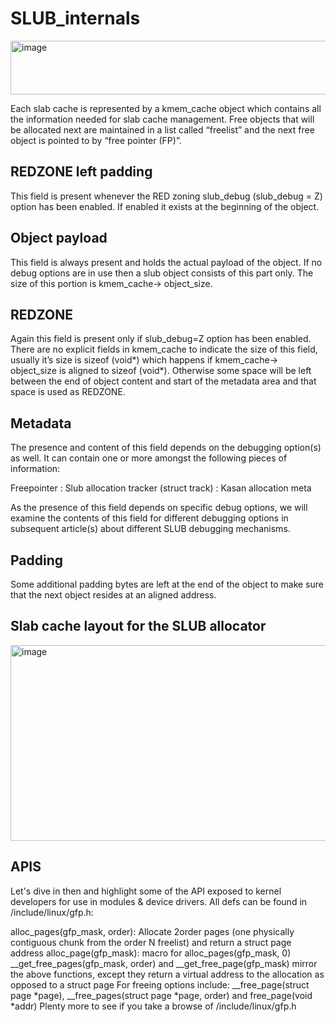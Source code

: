 # SLUB_internals

<img width="860" height="86" alt="image" src="https://github.com/user-attachments/assets/697e223b-96c6-48b1-9e3c-8f920fc2bebd" />

Each slab cache is represented by a kmem_cache object which contains all the information needed for slab cache management.
Free objects that will be allocated next are maintained in a list called “freelist” and the next free object is pointed to by “free pointer (FP)”.

## REDZONE left padding
This field is present whenever the RED zoning slub_debug (slub_debug = Z) option has been enabled. If enabled it exists at the beginning of the object.

## Object payload
This field is always present and holds the actual payload of the object. If no debug options are in use then a slub object consists of this part only. The size of this portion is kmem_cache→ object_size.

## REDZONE

Again this field is present only if slub_debug=Z option has been enabled. There are no explicit fields in kmem_cache to indicate the size of this field, usually it’s size is sizeof (void*) which happens if kmem_cache→ object_size is aligned to sizeof (void*). Otherwise some space will be left between the end of object content and start of the metadata area and that space is used as REDZONE. 

## Metadata

The presence and content of this field depends on the debugging option(s) as well. It can contain one or more amongst the following pieces of information:

Freepointer : Slub allocation tracker (struct track) : Kasan allocation meta

As the presence of this field depends on specific debug options, we will examine the contents of this field for different debugging options in subsequent article(s) about different SLUB debugging mechanisms.

## Padding
Some additional padding bytes are left at the end of the object to make sure that the next object resides at an aligned address.

## Slab cache layout for the SLUB allocator

<img width="680" height="313" alt="image" src="https://github.com/user-attachments/assets/a7ffe09c-062a-47c6-8337-451101e53c33" />

## APIS

Let's dive in then and highlight some of the API exposed to kernel developers for use in modules & device drivers. All defs can be found in /include/linux/gfp.h:  

alloc_pages(gfp_mask, order): Allocate 2order pages (one physically contiguous chunk from the order N freelist) and return a struct page address
alloc_page(gfp_mask): macro for alloc_pages(gfp_mask, 0)
__get_free_pages(gfp_mask, order) and __get_free_page(gfp_mask) mirror the above functions, except they return a virtual address to the allocation as opposed to a struct page
For freeing options include: __free_page(struct page *page), __free_pages(struct page *page, order) and free_page(void *addr)
Plenty more to see if you take a browse of /include/linux/gfp.h
